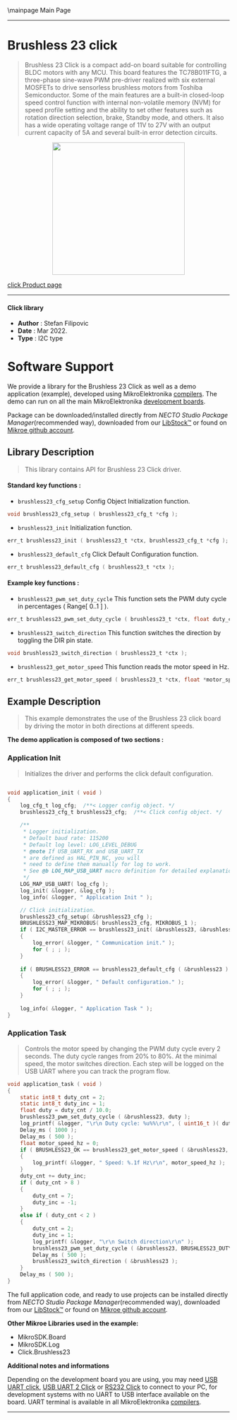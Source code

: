 \mainpage Main Page

---
# Brushless 23 click

> Brushless 23 Click is a compact add-on board suitable for controlling BLDC motors with any MCU. This board features the TC78B011FTG, a three-phase sine-wave PWM pre-driver realized with six external MOSFETs to drive sensorless brushless motors from Toshiba Semiconductor. Some of the main features are a built-in closed-loop speed control function with internal non-volatile memory (NVM) for speed profile setting and the ability to set other features such as rotation direction selection, brake, Standby mode, and others. It also has a wide operating voltage range of 11V to 27V with an output current capacity of 5A and several built-in error detection circuits.

<p align="center">
  <img src="https://download.mikroe.com/images/click_for_ide/brushless23_click.png" height=300px>
</p>

[click Product page](https://www.mikroe.com/brushless-23-click)

---


#### Click library

- **Author**        : Stefan Filipovic
- **Date**          : Mar 2022.
- **Type**          : I2C type


# Software Support

We provide a library for the Brushless 23 Click
as well as a demo application (example), developed using MikroElektronika
[compilers](https://www.mikroe.com/necto-studio).
The demo can run on all the main MikroElektronika [development boards](https://www.mikroe.com/development-boards).

Package can be downloaded/installed directly from *NECTO Studio Package Manager*(recommended way), downloaded from our [LibStock&trade;](https://libstock.mikroe.com) or found on [Mikroe github account](https://github.com/MikroElektronika/mikrosdk_click_v2/tree/master/clicks).

## Library Description

> This library contains API for Brushless 23 Click driver.

#### Standard key functions :

- `brushless23_cfg_setup` Config Object Initialization function.
```c
void brushless23_cfg_setup ( brushless23_cfg_t *cfg );
```

- `brushless23_init` Initialization function.
```c
err_t brushless23_init ( brushless23_t *ctx, brushless23_cfg_t *cfg );
```

- `brushless23_default_cfg` Click Default Configuration function.
```c
err_t brushless23_default_cfg ( brushless23_t *ctx );
```

#### Example key functions :

- `brushless23_pwm_set_duty_cycle` This function sets the PWM duty cycle in percentages ( Range[ 0..1 ] ).
```c
err_t brushless23_pwm_set_duty_cycle ( brushless23_t *ctx, float duty_cycle );
```

- `brushless23_switch_direction` This function switches the direction by toggling the DIR pin state.
```c
void brushless23_switch_direction ( brushless23_t *ctx );
```

- `brushless23_get_motor_speed` This function reads the motor speed in Hz.
```c
err_t brushless23_get_motor_speed ( brushless23_t *ctx, float *motor_speed_hz );
```

## Example Description

> This example demonstrates the use of the Brushless 23 click board by driving the motor in both directions at different speeds.

**The demo application is composed of two sections :**

### Application Init

> Initializes the driver and performs the click default configuration.

```c

void application_init ( void )
{
    log_cfg_t log_cfg;  /**< Logger config object. */
    brushless23_cfg_t brushless23_cfg;  /**< Click config object. */

    /** 
     * Logger initialization.
     * Default baud rate: 115200
     * Default log level: LOG_LEVEL_DEBUG
     * @note If USB_UART_RX and USB_UART_TX 
     * are defined as HAL_PIN_NC, you will 
     * need to define them manually for log to work. 
     * See @b LOG_MAP_USB_UART macro definition for detailed explanation.
     */
    LOG_MAP_USB_UART( log_cfg );
    log_init( &logger, &log_cfg );
    log_info( &logger, " Application Init " );

    // Click initialization.
    brushless23_cfg_setup( &brushless23_cfg );
    BRUSHLESS23_MAP_MIKROBUS( brushless23_cfg, MIKROBUS_1 );
    if ( I2C_MASTER_ERROR == brushless23_init( &brushless23, &brushless23_cfg ) ) 
    {
        log_error( &logger, " Communication init." );
        for ( ; ; );
    }
    
    if ( BRUSHLESS23_ERROR == brushless23_default_cfg ( &brushless23 ) )
    {
        log_error( &logger, " Default configuration." );
        for ( ; ; );
    }
    
    log_info( &logger, " Application Task " );
}

```

### Application Task

> Controls the motor speed by changing the PWM duty cycle every 2 seconds.
The duty cycle ranges from 20% to 80%. At the minimal speed, the motor switches direction.
Each step will be logged on the USB UART where you can track the program flow.

```c
void application_task ( void )
{
    static int8_t duty_cnt = 2;
    static int8_t duty_inc = 1;
    float duty = duty_cnt / 10.0;
    brushless23_pwm_set_duty_cycle ( &brushless23, duty );
    log_printf( &logger, "\r\n Duty cycle: %u%%\r\n", ( uint16_t )( duty_cnt * 10 ) );
    Delay_ms ( 1000 );
    Delay_ms ( 500 );
    float motor_speed_hz = 0;
    if ( BRUSHLESS23_OK == brushless23_get_motor_speed ( &brushless23, &motor_speed_hz ) )
    {
        log_printf( &logger, " Speed: %.1f Hz\r\n", motor_speed_hz );
    }
    duty_cnt += duty_inc;
    if ( duty_cnt > 8 ) 
    {
        duty_cnt = 7;
        duty_inc = -1;
    }
    else if ( duty_cnt < 2 ) 
    {
        duty_cnt = 2;
        duty_inc = 1;
        log_printf( &logger, "\r\n Switch direction\r\n" );
        brushless23_pwm_set_duty_cycle ( &brushless23, BRUSHLESS23_DUTY_CYCLE_MIN_PCT );
        Delay_ms ( 500 );
        brushless23_switch_direction ( &brushless23 );
    }
    Delay_ms ( 500 );
}
```

The full application code, and ready to use projects can be installed directly from *NECTO Studio Package Manager*(recommended way), downloaded from our [LibStock&trade;](https://libstock.mikroe.com) or found on [Mikroe github account](https://github.com/MikroElektronika/mikrosdk_click_v2/tree/master/clicks).

**Other Mikroe Libraries used in the example:**

- MikroSDK.Board
- MikroSDK.Log
- Click.Brushless23

**Additional notes and informations**

Depending on the development board you are using, you may need
[USB UART click](https://www.mikroe.com/usb-uart-click),
[USB UART 2 Click](https://www.mikroe.com/usb-uart-2-click) or
[RS232 Click](https://www.mikroe.com/rs232-click) to connect to your PC, for
development systems with no UART to USB interface available on the board. UART
terminal is available in all MikroElektronika
[compilers](https://shop.mikroe.com/compilers).

---
